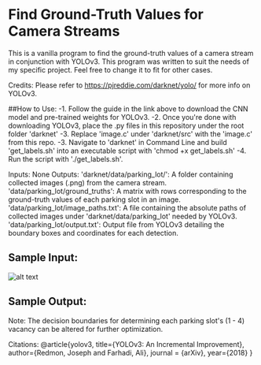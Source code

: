 # Find Ground-Truth Values for Camera Streams #
This is a vanilla program to find the ground-truth values of a camera stream in conjunction with YOLOv3. This program was written to suit the needs of my specific project. Feel free to change it to fit for other cases. 


Credits: Please refer to https://pjreddie.com/darknet/yolo/ for more info on YOLOv3.

##How to Use:
-1. Follow the guide in the link above to download the CNN model and pre-trained weights for YOLOv3.
-2. Once you're done with downloading YOLOv3, place the .py files in this repository under the root folder 'darknet'
-3. Replace 'image.c' under 'darknet/src' with the 'image.c' from this repo.
-3. Navigate to 'darknet' in Command Line and build 'get_labels.sh' into an executable script with 'chmod +x get_labels.sh'
-4. Run the script with './get_labels.sh'.

Inputs: None
Outputs:
'darknet/data/parking_lot/': A folder containing collected images (.png) from the camera stream.
'data/parking_lot/ground_truths': A matrix with rows corresponding to the ground-truth values of each parking slot in an image. 
'data/parking_lot/image_paths.txt': A file containing the absolute paths of collected images under 'darknet/data/parking_lot' needed by YOLOv3.
'data/parking_lot/output.txt': Output file from YOLOv3 detailing the boundary boxes and coordinates for each detection.

## Sample Input:
![alt text](https://github.com/hankchau/camera_ground_truths_generator/parking_lot_sample/image01.png?raw=true)

## Sample Output:


Note: The decision boundaries for determining each parking slot's (1 - 4) vacancy can be altered for further optimization.

Citations: 
@article{yolov3,
  title={YOLOv3: An Incremental Improvement},
  author={Redmon, Joseph and Farhadi, Ali},
  journal = {arXiv},
  year={2018}
}
